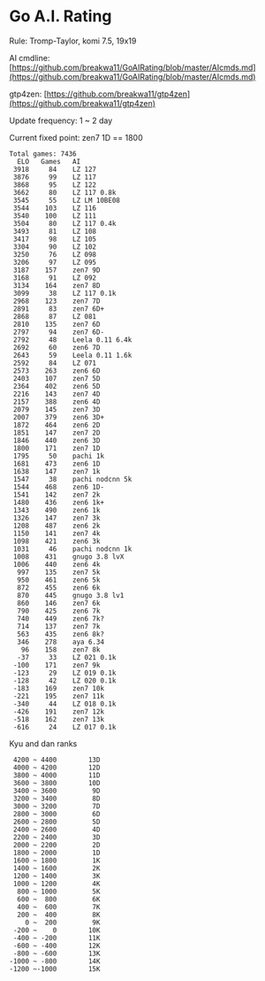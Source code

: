 # Go A.I. Rating

Rule: Tromp-Taylor, komi 7.5, 19x19

AI cmdline: [https://github.com/breakwa11/GoAIRating/blob/master/AIcmds.md](https://github.com/breakwa11/GoAIRating/blob/master/AIcmds.md)

gtp4zen: [https://github.com/breakwa11/gtp4zen](https://github.com/breakwa11/gtp4zen)

Update frequency: 1 ~ 2 day

Current fixed point: zen7 1D == 1800

    Total games: 7436
      ELO	Games	AI
     3918	  84	LZ 127
     3876	  99	LZ 117
     3868	  95	LZ 122
     3662	  80	LZ 117 0.8k
     3545	  55	LZ LM 10BE08
     3544	 103	LZ 116
     3540	 100	LZ 111
     3504	  80	LZ 117 0.4k
     3493	  81	LZ 108
     3417	  98	LZ 105
     3304	  90	LZ 102
     3250	  76	LZ 098
     3206	  97	LZ 095
     3187	 157	zen7 9D
     3168	  91	LZ 092
     3134	 164	zen7 8D
     3099	  38	LZ 117 0.1k
     2968	 123	zen7 7D
     2891	  83	zen7 6D+
     2868	  87	LZ 081
     2810	 135	zen7 6D
     2797	  94	zen7 6D-
     2792	  48	Leela 0.11 6.4k
     2692	  60	zen6 7D
     2643	  59	Leela 0.11 1.6k
     2592	  84	LZ 071
     2573	 263	zen6 6D
     2403	 107	zen7 5D
     2364	 402	zen6 5D
     2216	 143	zen7 4D
     2157	 388	zen6 4D
     2079	 145	zen7 3D
     2007	 379	zen6 3D+
     1872	 464	zen6 2D
     1851	 147	zen7 2D
     1846	 440	zen6 3D
     1800	 171	zen7 1D
     1795	  50	pachi 1k
     1681	 473	zen6 1D
     1638	 147	zen7 1k
     1547	  38	pachi nodcnn 5k
     1544	 468	zen6 1D-
     1541	 142	zen7 2k
     1480	 436	zen6 1k+
     1343	 490	zen6 1k
     1326	 147	zen7 3k
     1208	 487	zen6 2k
     1150	 141	zen7 4k
     1098	 421	zen6 3k
     1031	  46	pachi nodcnn 1k
     1008	 431	gnugo 3.8 lvX
     1006	 440	zen6 4k
      997	 135	zen7 5k
      950	 461	zen6 5k
      872	 455	zen6 6k
      870	 445	gnugo 3.8 lv1
      860	 146	zen7 6k
      790	 425	zen6 7k
      740	 449	zen6 7k?
      714	 137	zen7 7k
      563	 435	zen6 8k?
      346	 278	aya 6.34
       96	 158	zen7 8k
      -37	  33	LZ 021 0.1k
     -100	 171	zen7 9k
     -123	  29	LZ 019 0.1k
     -128	  42	LZ 020 0.1k
     -183	 169	zen7 10k
     -221	 195	zen7 11k
     -340	  44	LZ 018 0.1k
     -426	 191	zen7 12k
     -518	 162	zen7 13k
     -616	  24	LZ 017 0.1k

Kyu and dan ranks

     4200 ~ 4400		13D
     4000 ~ 4200		12D
     3800 ~ 4000		11D
     3600 ~ 3800		10D
     3400 ~ 3600		 9D
     3200 ~ 3400		 8D
     3000 ~ 3200		 7D
     2800 ~ 3000		 6D
     2600 ~ 2800		 5D
     2400 ~ 2600		 4D
     2200 ~ 2400		 3D
     2000 ~ 2200		 2D
     1800 ~ 2000		 1D
     1600 ~ 1800		 1K
     1400 ~ 1600		 2K
     1200 ~ 1400		 3K
     1000 ~ 1200		 4K
      800 ~ 1000		 5K
      600 ~  800		 6K
      400 ~  600		 7K
      200 ~  400		 8K
        0 ~  200		 9K
     -200 ~    0		10K
     -400 ~ -200		11K
     -600 ~ -400		12K
     -800 ~ -600		13K
    -1000 ~ -800		14K
    -1200 ~-1000		15K

